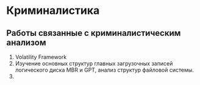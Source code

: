 # Криминалистика

## Работы связанные с криминалистическим анализом

1.  Volatility Framework
2.  Изучение основных структур главных загрузочных записей логического
    диска MBR и GPT, анализ структур файловой системы.
3.  
